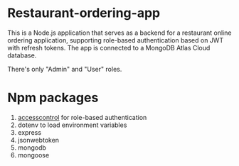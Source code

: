 # Restaurant-ordering-app

This is a Node.js application that serves as a backend for a restaurant online ordering application, supporting role-based authentication based on JWT with refresh tokens. The app is connected to a MongoDB Atlas Cloud database.

There's only "Admin" and "User" roles.

# Npm packages
1. [accesscontrol](https://www.npmjs.com/package/accesscontrol) for role-based authentication
2. dotenv to load environment variables
3. express
4. jsonwebtoken
5. mongodb
6. mongoose
